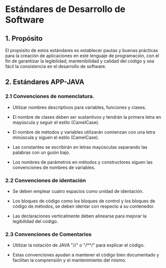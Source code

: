 # Estándares de Desarrollo de Software

## 1. Propósito

El propósito de estos estándares es establecer pautas y buenas prácticas para la creación de aplicaciones en este lenguaje de programación, con el fin de garantizar la legibilidad, mantenibilidad y calidad del código y sea fácil la consistencia en el desarrollo de software.


## 2. Estándares APP-JAVA

### 2.1 Convenciones de nomenclatura.

- Utilizar nombres descriptivos para variables, funciones y clases.

- El nombre de clases deben ser sustantivos y tendrán la primera letra en mayúscula y seguir el estilo (CamelCase).

- El nombre de métodos y variables utilizarán  comienzan con una letra minúscula y siguen el estilo (CamelCase).

- Las constantes se escribirán en letras mayúsculas separando las palabras con un guión bajo.

- Los nombres de parámetros en métodos y constructores siguen las convenciones de nombres de variables.


### 2.2 Convenciones de identación

- Se deben emplear cuatro espacios como unidad de identación.
  
- Los bloques de código como los bloques de control y los bloques de código de métodos, se deben identar con respecto a su contenedor.

- Las declaraciones verticalmente deben alinearse para mejorar la legibilidad del código.


### 2.3 Convenciones de Comentarios

- Utilizar la notación de JAVA "//" o "/**/" para explicar el código.

- Estas convenciones ayudan a mantener el código bien documentado y facilitan la comprensión y el mantenimiento del mismo.

